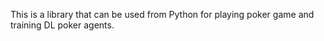  This is a library that can be used from Python for playing poker game and training DL poker agents.